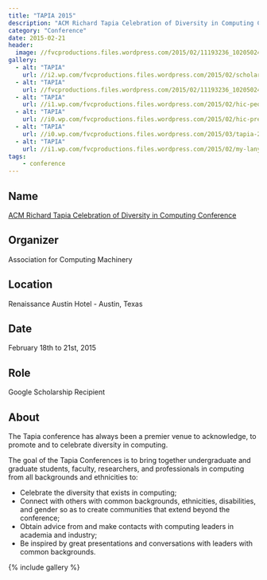 ```yaml
---
title: "TAPIA 2015"
description: "ACM Richard Tapia Celebration of Diversity in Computing Conference"
category: "Conference"
date: 2015-02-21
header:
  image: //fvcproductions.files.wordpress.com/2015/02/11193236_10205024245979886_9129577345082938607_n.jpg
gallery:
  - alt: "TAPIA"
    url: //i2.wp.com/fvcproductions.files.wordpress.com/2015/02/scholarship-reception.jpg
  - alt: "TAPIA"
    url: //fvcproductions.files.wordpress.com/2015/02/11193236_10205024245979886_9129577345082938607_n.jp
  - alt: "TAPIA"
    url: //i1.wp.com/fvcproductions.files.wordpress.com/2015/02/hic-people.jpg
  - alt: "TAPIA"
    url: //i0.wp.com/fvcproductions.files.wordpress.com/2015/02/hic-pres.jpg
  - alt: "TAPIA"
    url: //i0.wp.com/fvcproductions.files.wordpress.com/2015/03/tapia-2015-001.jpg
  - alt: "TAPIA"
    url: //i1.wp.com/fvcproductions.files.wordpress.com/2015/02/my-lanyard1.jpg
tags:
    - conference
---
```


## Name

<a title="TAPIA" href="//tapiaconference.org/" target="_blank" rel="noopener">ACM Richard Tapia Celebration of Diversity in Computing Conference</a>

## Organizer

Association for Computing Machinery

## Location

Renaissance Austin Hotel - Austin, Texas

## Date

February 18th to 21st, 2015

## Role

Google Scholarship Recipient

## About

The Tapia conference has always been a premier venue to acknowledge, to promote and to celebrate diversity in computing.

The goal of the Tapia Conferences is to bring together undergraduate and graduate students, faculty, researchers, and professionals in computing from all backgrounds and ethnicities to:

* Celebrate the diversity that exists in computing;
* Connect with others with common backgrounds, ethnicities, disabilities, and gender so as to create communities that extend beyond the conference;
* Obtain advice from and make contacts with computing leaders in academia and industry;
* Be inspired by great presentations and conversations with leaders with common backgrounds.

{% include gallery %}
